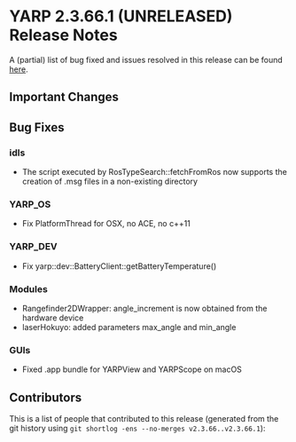 YARP 2.3.66.1 (UNRELEASED) Release Notes
========================================


A (partial) list of bug fixed and issues resolved in this release can be found
[here](https://github.com/robotology/yarp/issues?q=label%3A%22Fixed+in%3A+YARP+2.3.66.1%22).


Important Changes
-----------------


Bug Fixes
---------

### idls

* The script executed by RosTypeSearch::fetchFromRos now supports the creation of .msg files in a non-existing directory

### YARP_OS

* Fix PlatformThread for OSX, no ACE, no c++11


### YARP_DEV

* Fix yarp::dev::BatteryClient::getBatteryTemperature()


### Modules

* Rangefinder2DWrapper: angle_increment is now obtained from the hardware device
* laserHokuyo: added parameters max_angle and min_angle


### GUIs

* Fixed .app bundle for YARPView and YARPScope on macOS


Contributors
------------

This is a list of people that contributed to this release (generated from the
git history using `git shortlog -ens --no-merges v2.3.66..v2.3.66.1`):

```
```
